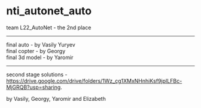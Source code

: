 # nti_autonet_auto

team L22_AutoNet - the 2nd place
***
final auto - by Vasily Yuryev\
final copter - by Georgy\
final 3d model - by Yaromir

***

second stage solutions - https://drive.google.com/drive/folders/1Wz_cg1XMxNHnhiKsf9jpILFBc-MjGRQB?usp=sharing.

by Vasily, Georgy, Yaromir and Elizabeth

